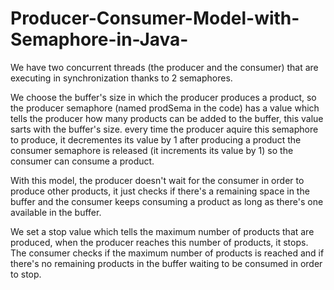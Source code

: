 # Producer-Consumer-Model-with-Semaphore-in-Java-
We have two concurrent threads (the producer and the consumer) that are executing in synchronization thanks to 2 semaphores.

We choose the buffer's size in which the producer produces a product, so the producer semaphore (named prodSema in the code) has a value which tells the 
producer how many products can be added to the buffer, this value sarts with the buffer's size.  every time the producer aquire this semaphore to produce, 
it decrementes its value by 1 after producing a product the consumer semaphore is released (it increments its value by 1) so the consumer can consume a 
product. 

With this model, the producer doesn't wait for the consumer in order to produce other products, it just checks if there's a remaining space in the buffer 
and the consumer keeps consuming a product as long as there's one available in the buffer.

We set a stop value which tells the maximum number of products that are produced, when the producer reaches this number of products, it stops. The consumer checks if
the maximum number of products is reached and if there's no remaining products in the buffer waiting to be consumed in order to stop.




